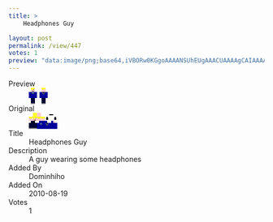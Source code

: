 ```yaml
---
title: >
    Headphones Guy

layout: post
permalink: /view/447
votes: 1
preview: "data:image/png;base64,iVBORw0KGgoAAAANSUhEUgAAACUAAAAgCAIAAAAaMSbnAAAABnRSTlMA/wD/AP5AXyvrAAAA60lEQVRIie2XXQ6CMBCEZ403Ao/kcibqkaRXYn0wlrIsZRWMiek8kKWZ6dcfIJRERkw6wda40q60HV9zfEtzXhym4lmnwiPlTD2s8uYiAprGC1MMC2bxMocMA2J8j2cxirytwE6dl03UtqmW4WC2wTuckYuAXjUxx4AeAKMLQT8vItdZnm46G/JbqB6Of/+YdbHNY3SM7gOYms1yeQxeMi3dTjHbk4O5f2WV9+/Fi1gZrvF87ldhYX77va68yiuL8v8XootpErm7+nLE/309K6/yKm8Szc9HREQisrg6z0fb8ZOyW27xjt0RfwDAVINcnPmZ+gAAAABJRU5ErkJggg=="
---
```

<dl class="side-by-side">
<dt>Preview</dt>
<dd>
    <img class="preview" src="data:image/png;base64,iVBORw0KGgoAAAANSUhEUgAAACUAAAAgCAIAAAAaMSbnAAAABnRSTlMA/wD/AP5AXyvrAAAA60lEQVRIie2XXQ6CMBCEZ403Ao/kcibqkaRXYn0wlrIsZRWMiek8kKWZ6dcfIJRERkw6wda40q60HV9zfEtzXhym4lmnwiPlTD2s8uYiAprGC1MMC2bxMocMA2J8j2cxirytwE6dl03UtqmW4WC2wTuckYuAXjUxx4AeAKMLQT8vItdZnm46G/JbqB6Of/+YdbHNY3SM7gOYms1yeQxeMi3dTjHbk4O5f2WV9+/Fi1gZrvF87ldhYX77va68yiuL8v8XootpErm7+nLE/309K6/yKm8Szc9HREQisrg6z0fb8ZOyW27xjt0RfwDAVINcnPmZ+gAAAABJRU5ErkJggg==">
</dd>
<dt>Original</dt>
<dd>
    <img class="preview" src="data:image/png;base64,iVBORw0KGgoAAAANSUhEUgAAAEAAAAAgCAYAAACinX6EAAAA/UlEQVR42u2Yiw3DIAxE2Sk7sRM7ZSe3Jf2ACyZgEKE9KyeUD8j3YkDCmEIQbSRq30WZ1QMAAGA6ACoIADAFAAAANAbv10Rl5rt2vQCA8z1e5cqTC0uZP8u9z42Rev5shdVeu1tUAuCJCgB84TyCz/lU3xy07zWCrLVqAMEYDQAk5YwppTagBTjClAbA3CkgJxppAIBJ2+B1KuAqsVGs2tJypFPd+AOAAgAA/BkAbrhWaSN+T7bkdezPTv7WxCr16Qf0IgBCCJ/7xQGEKiXKAfQxPxFA/GfdKQA1wJYAUKv+5hcDMEYAAAAAAADioSi9j7ha2h+ogHbzR7s2gBur6zmHt7G4TAAAAABJRU5ErkJggg==">
</dd>
<dt>Title</dt>
<dd>Headphones Guy</dd>
<dt>Description</dt>
<dd>A guy wearing some headphones</dd>
<dt>Added By</dt>
<dd>Dominhiho</dd>
<dt>Added On</dt>
<dd>2010-08-19</dd>
<dt>Votes</dt>
<dd>1</dd>
</dl>
